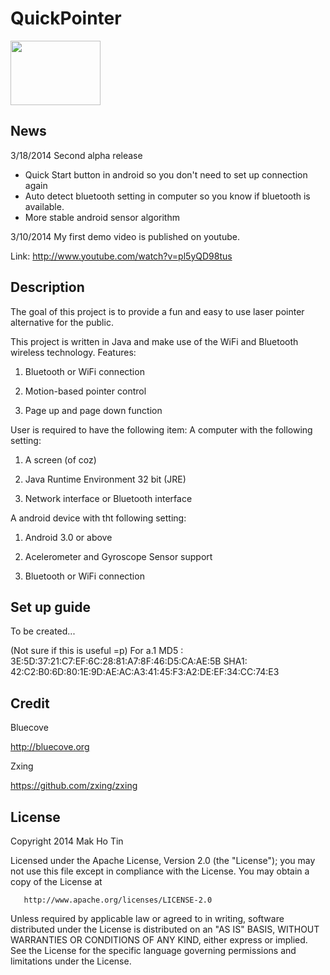 QuickPointer
============
<img src="https://lh6.googleusercontent.com/-c-DEDgN1Jzo/UvetlXIR59I/AAAAAAAACE0/dgIvCAQphac/s144/QuickPointer_logo.png" height="103" width="144" />

News
-------
3/18/2014 Second alpha release
+ Quick Start button in android so you don't need to set up connection again
+ Auto detect bluetooth setting in computer so you know if bluetooth is available.
+ More stable android sensor algorithm

3/10/2014 My first demo video is published on youtube.

Link: http://www.youtube.com/watch?v=pl5yQD98tus

Description
--------
The goal of this project is to provide a fun and easy to use laser pointer alternative for the public.

This project is written in Java and make use of the WiFi and Bluetooth wireless technology.
Features:

1. Bluetooth or WiFi connection

2. Motion-based pointer control

3. Page up and page down function

User is required to have the following item:
A computer with the following setting:

1. A screen (of coz)

2. Java Runtime Environment 32 bit (JRE)

3. Network interface or Bluetooth interface

A android device with tht following setting:

1. Android 3.0 or above

2. Acelerometer and Gyroscope Sensor support

3. Bluetooth or WiFi connection


Set up guide
-----------------

To be created...

(Not sure if this is useful =p)
For a.1
MD5 : 3E:5D:37:21:C7:EF:6C:28:81:A7:8F:46:D5:CA:AE:5B
SHA1: 42:C2:B0:6D:80:1E:9D:AE:AC:A3:41:45:F3:A2:DE:EF:34:CC:74:E3

Credit
---------
Bluecove

http://bluecove.org

Zxing

https://github.com/zxing/zxing

License
---------

   Copyright 2014 Mak Ho Tin

   Licensed under the Apache License, Version 2.0 (the "License");
   you may not use this file except in compliance with the License.
   You may obtain a copy of the License at

       http://www.apache.org/licenses/LICENSE-2.0

   Unless required by applicable law or agreed to in writing, software
   distributed under the License is distributed on an "AS IS" BASIS,
   WITHOUT WARRANTIES OR CONDITIONS OF ANY KIND, either express or implied.
   See the License for the specific language governing permissions and
   limitations under the License.
